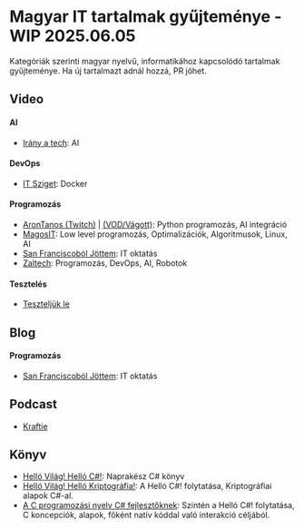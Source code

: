 # Magyar IT tartalmak gyűjteménye - WIP 2025.06.05
Kategóriák szerinti magyar nyelvű, informatikához kapcsolódó tartalmak gyűjteménye. 
Ha új tartalmazt adnál hozzá, PR jöhet.

## Video

#### AI
* [Irány a tech](https://www.youtube.com/@iranyatech): AI

#### DevOps
* [IT Sziget](https://www.youtube.com/@itsziget): Docker

#### Programozás
* [AronTanos (Twitch)](https://www.twitch.tv/arontanos) | [(VOD/Vágott)](https://youtube.com/@tokeletlenek): Python programozás, AI integráció
* [MagosIT](https://www.youtube.com/u9vata): Low level programozás, Optimalizációk, Algoritmusok, Linux, AI
* [San Franciscoból Jöttem](https://www.youtube.com/@SanFranciscobolJottem): IT oktatás
* [Zaltech](https://www.youtube.com/channel/UC589h_ID3IbOv5eg4W5T5dQ): Programozás, DevOps, AI, Robotok
  
#### Tesztelés 
* [Teszteljük le](https://www.youtube.com/@teszteljukle)

## Blog

#### Programozás
* [San Franciscoból Jöttem](https://sanfranciscoboljottem.com/): IT oktatás

## Podcast
* [Kraftie](https://www.youtube.com/playlist?list=PLizGWkRVv6IzkUFsvXpIX6lDFwreUPS-l)


## Könyv

* [Helló Világ! Helló C#!](https://csharptutorial.hu/docs/hellovilag-hellocsharp/): Naprakész C# könyv
* [Helló Világ! Helló Kriptográfia!](https://csharptutorial.hu/docs/hello-vilag-hello-kriptografia/): A Helló C#! folytatása, Kriptográfiai alapok C#-al.
* [A C programozási nyelv C# fejlesztőknek](https://csharptutorial.hu/docs/a-c-programozasi-nyelv-csharp-fejlesztoknek/): Szintén a Helló C#! folytatása, C koncepciók, alapok, főként natív kóddal való interakció céljából.
